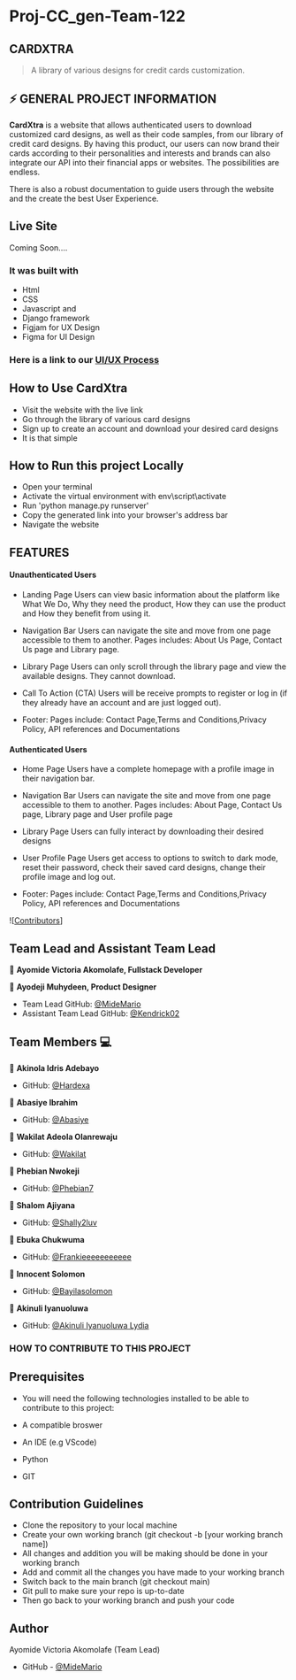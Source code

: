 # Proj-CC_gen-Team-122

## CARDXTRA

> A library of various designs for credit cards customization.

## :zap: GENERAL PROJECT INFORMATION

**CardXtra** is a website that allows authenticated users to
download customized card designs, as well as their code samples, from our library of credit card designs.
By having this product, our users can now brand their cards according to their personalities and interests and brands can also integrate our API into their financial apps or websites. The possibilities are endless.

There is also a robust documentation to guide users through the website and the create the best User Experience.

## Live Site

Coming Soon....

### It was built with

- Html
- CSS
- Javascript and
- Django framework
- Figjam for UX Design
- Figma for UI Design

### Here is a link to our [UI/UX Process](https://www.figma.com/file/xkfpVjvykgTUNhifQsMQ81/CC-GENERATOR?node-id=2%3A3)

## How to Use CardXtra

- Visit the website with the live link
- Go through the library of various card designs
- Sign up to create an account and download your desired card designs
- It is that simple

## How to Run this project Locally

- Open your terminal
- Activate the virtual environment with env\script\activate
- Run 'python manage.py runserver'
- Copy the generated link into your browser's address bar
- Navigate the website

## FEATURES

#### Unauthenticated Users

- Landing Page
  Users can view basic information about the platform like What We Do, Why they need the product, How they can use the product and How they benefit from using it.
- Navigation Bar
  Users can navigate the site and move from one page accessible to them to another. Pages includes: About Us Page, Contact Us page and Library page.
- Library Page
  Users can only scroll through the library page and view the available designs. They cannot download.
- Call To Action (CTA)
  Users will be receive prompts to register or log in (if they already have an account and are just logged out).

- Footer: Pages include: Contact Page,Terms and Conditions,Privacy Policy, API references and Documentations

#### Authenticated Users

- Home Page
  Users have a complete homepage with a profile image in their navigation bar.

- Navigation Bar
  Users can navigate the site and move from one page accessible to them to another. Pages includes: About Page, Contact Us page, Library page and User profile page
- Library Page
  Users can fully interact by downloading their desired designs

- User Profile Page
  Users get access to options to switch to dark mode, reset their password, check their saved card designs, change their profile image and log out.
- Footer: Pages include: Contact Page,Terms and Conditions,Privacy Policy, API references and Documentations

![[Contributors](https://github.com/zuri-training/CC-Generator-Team122/issues)]

## Team Lead and Assistant Team Lead

👤 **Ayomide Victoria Akomolafe, Fullstack Developer**

👤 **Ayodeji Muhydeen, Product Designer**

- Team Lead GitHub: [@MideMario](https://github.com/MideMario)
- Assistant Team Lead GitHub: [@Kendrick02](https://github.com/Kendrick02)

## Team Members :computer:

👤 **Akinola Idris Adebayo**

- GitHub: [@Hardexa](https://github.com/Hardexa)

👤 **Abasiye Ibrahim**

- GitHub: [@Abasiye](https://github.com/Abasiye)

👤 **Wakilat Adeola Olanrewaju**

- GitHub: [@Wakilat](https://github.com/Wakilat)

👤 **Phebian Nwokeji**

- GitHub: [@Phebian7](https://github.com/Phebian7)

👤 **Shalom Ajiyana**

- GitHub: [@Shally2luv](https://github.com/Shally2luv)

👤 **Ebuka Chukwuma**

- GitHub: [@Frankieeeeeeeeeee](https://github.com/Frankieeeeeeeeeee)

👤 **Innocent Solomon**

- GitHub: [@Bayilasolomon](https://github.com/SidKay)

👤 **Akinuli Iyanuoluwa**

- GitHub: [@Akinuli Iyanuoluwa Lydia](https://github.com/Iyanuoluwa19)

### HOW TO CONTRIBUTE TO THIS PROJECT

## Prerequisites

- You will need the following technologies installed to be able to contribute to this project:

- A compatible broswer

- An IDE (e.g VScode)

- Python

- GIT

## Contribution Guidelines

- Clone the repository to your local machine
- Create your own working branch (git checkout -b [your working branch name])
- All changes and addition you will be making should be done in your working branch
- Add and commit all the changes you have made to your working branch
- Switch back to the main branch (git checkout main)
- Git pull to make sure your repo is up-to-date
- Then go back to your working branch and push your code

## Author

Ayomide Victoria Akomolafe (Team Lead)

- GitHub - [@MideMario](https://github.com/MideMario)
